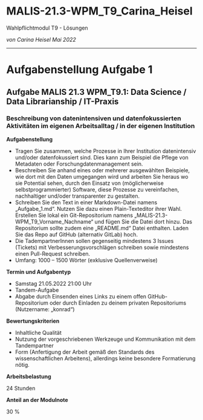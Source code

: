# MALIS-21.3-WPM_T9_Carina_Heisel

Wahlpflichtmodul T9 - Lösungen

*von Carina Heisel* 
*Mai 2022*

---

# Aufgabenstellung Aufgabe 1

## Aufgabe MALIS 21.3 WPM_T9.1: Data Science / Data Librarianship / IT-Praxis

### Beschreibung von datenintensiven und datenfokussierten Aktivitäten im eigenen Arbeitsalltag / in der eigenen Institution

**Aufgabenstellung**
* Tragen Sie zusammen, welche Prozesse in Ihrer Institution datenintensiv und/oder datenfokussiert sind. Dies kann zum Beispiel die Pflege von Metadaten oder Forschungdatenmanagement sein.
* Beschreiben Sie anhand eines oder mehrerer ausgewählten Beispiele, wie dort mit den Daten umgegangen wird und arbeiten Sie heraus wo sie Potential sehen, durch den Einsatz von (möglicherweise selbstprogrammierter) Software, diese Prozesse zu vereinfachen, nachhaltiger und/oder transparenter zu gestalten.
* Schreiben Sie den Text in einer Markdown-Datei namens „Aufgabe_1.md“. Nutzen Sie dazu einen Plain-Texteditor ihrer Wahl. Erstellen Sie lokal ein Git-Repositorium namens „MALIS-21.3- WPM_T9_Vorname_Nachname“ und fügen Sie die Datei dort hinzu. Das Repositorium sollte zudem eine „README.md“ Datei enthalten. Laden Sie das Repo auf GitHub (alternativ GitLab) hoch.
* Die TadempartnerInnen sollen gegenseitig mindestens 3 Issues (Tickets) mit Verbesserungsvorschlägen schreiben sowie mindestens einen Pull-Request schreiben.
* Umfang: 1000 – 1500 Wörter (exklusive Quellenverweise)

**Termin und Aufgabentyp**
* Samstag 21.05.2022 21:00 Uhr
* Tandem-Aufgabe
* Abgabe durch Einsenden eines Links zu einem offen GitHub-Repositorium oder durch Einladen zu deinem privaten Repositoriums (Nutzername: „konrad“)

**Bewertungskriterien**
* Inhaltliche Qualität
* Nutzung der vorgeschriebenen Werkzeuge und Kommunikation mit dem
Tandempartner
* Form (Anfertigung der Arbeit gemäß den Standards des wissenschaftlichen
Arbeitens), allerdings keine besondere Formatierung nötig.

**Arbeitsbelastung**

24 Stunden

**Anteil an der Modulnote**

30 %
